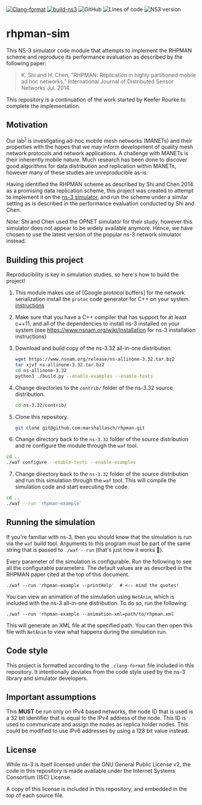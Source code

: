 [![Clang-format](https://github.com/MarshallAsch/rhpman/actions/workflows/clang-format.yml/badge.svg)](https://github.com/MarshallAsch/rhpman/actions/workflows/clang-format.yml)
[![build-ns3](https://github.com/MarshallAsch/rhpman/actions/workflows/ns3-build.yml/badge.svg)](https://github.com/MarshallAsch/rhpman/actions/workflows/ns3-build.yml)
![GitHub](https://img.shields.io/github/license/marshallasch/rhpman?style=plastic)
![Lines of code](https://img.shields.io/tokei/lines/github/marshallasch/rhpman?style=plastic)
![NS3 version](https://img.shields.io/badge/NS--3-3.32-blueviolet?style=plastic)


# rhpman-sim

This NS-3 simulator code module that attempts to implement the RHPMAN scheme
and reproduce its performance evaluation as described by the following paper:

> K. Shi and H. Chen, "RHPMAN: Replication in highly partitioned mobile
> ad hoc networks," International Journal of Distributed Sensor Networks
> Jul. 2014.


This repository is a continuation of the work started by Keefer Rourke to complete
the implementation. 


## Motivation

Our lab<sup>[1]</sup> is investigating ad-hoc mobile mesh networks (MANETs) and
their properties with the hopes that we may inform development of quality mesh
network protocols and network applications.
A challenge with MANETs is their inherently mobile nature.
Much research has been done to discover good algorithms for data distribution
and replication within MANETs, however many of these studies are unreproducible
as-is.

Having identified the RHPMAN scheme as described by Shi and Chen 2014 as a
promising data replication scheme, this project was created to attempt to
implement it on the [ns-3 simulator](https://www.nsnam.org/), and run the scheme
under a similar setting as is described in the performance evaluation conducted
by Shi and Chen.

*Note*: Shi and Chen used the OPNET simulator for their study, however this
simulator does not appear to be widely available anymore. Hence, we have chosen
to use the latest version of the popular ns-3 network simulator instead.

## Building this project

Reproducibility is key in simulation studies, so here's how to build the
project!

 1. This module makes use of [Google protocol buffers] for the network serialization
    install the `protoc` code generator for C++ on your system. [instructions](https://grpc.io/docs/protoc-installation/)
  
 2. Make sure that you have a C++ compiler that has support for at least c++11, and all of the dependencies to install ns-3 installed on your system (see https://www.nsnam.org/wiki/Installation for ns-3 installation instructions)

 3. Download and build copy of the ns-3.32 all-in-one distribution.

    ```sh
    wget https://www.nsnam.org/release/ns-allinone-3.32.tar.bz2
    tar xjvf ns-allinone-3.32.tar.bz2
    cd ns-allinone-3.32
    python3 ./build.py --enable-examples --enable-tests
    ```

 4. Change directories to the `contrib/` folder of the ns-3.32 source
    distribution.

    ```sh
    cd ns-3.32/contrib/
    ```

 5. Clone this repository.

    ```sh
    git clone git@github.com:marshallasch/rhpman.git
    ```

 6. Change directory back to the `ns-3.32` folder of the source distribution
   and re configure the module through the `waf` tool. 

   ```sh
   cd ..
   ./waf configure --enable-tests --enable-examples
   ```

 7. Change directory back to the `ns-3.32` folder of the source distribution
   and run this simulation through the `waf` tool. This will compile the
   simulation code and start executing the code.

   ```sh
   cd ..
   ./waf --run 'rhpman-example`
   ```

## Running the simulation

If you're familiar with ns-3, then you should know that the simulation is run
via the `waf` build tool. Arguments to this program *must* be part of the same
string that is passed to `./waf --run` (that's just how it works :shrug:).

Every parameter of the simulation is configurable. Run the following to see
all the configurable parameters. The default values are as described in the
RHPMAN paper cited at the top of this document.

```
./waf --run 'rhpman-example --printHelp'  # <-- mind the quotes!
```

You can view an animation of the simulation using `NetAnim`, which is included
with the ns-3 all-in-one distribution. To do so, run the following:

```
./waf --run 'rhpman-example --animation-xml=path/to/rhpman.xml
```

This will generate an XML file at the specified path. You can then open this
file with `NetAnim` to view what happens during the simulation run.

## Code style

This project is formatted according to the `.clang-format` file included in this
repository. It intentionally deviates from the code style used by the ns-3
library and simulator developers.


## Important assumptions

This **MUST** be run only on IPv4 based networks, the node ID that is used is a 32 bit
identifier that is equal to the IPv4 address of the node.
This ID is used to communicate and assign the nodes as replica holder nodes.
This could be modified to use IPv6 addresses by using a 128 bit value instead. 

## License

While ns-3 is itself licensed under the GNU General Public License v2, the code
in this repository is made available under the Internet Systems Consortium (ISC)
License.

A copy of this license is included in this repository, and embedded in the top
of each source file.

<!-- links -->

[1]: https://danielgillis.wordpress.com/students/
[Google Protbuf]: https://developers.google.com/protocol-buffers
